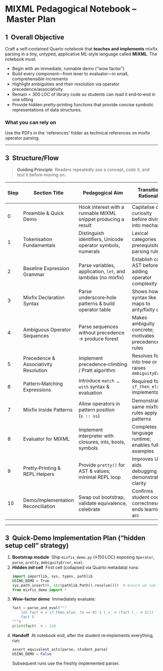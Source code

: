 # MIXML Pedagogical Notebook – Master Plan

## 1  Overall Objective

Craft a self‑contained Quarto notebook that **teaches and implements** mixfix parsing in a tiny, untyped, applicative ML‑style language called **MIXML**. The notebook must:

- Begin with an immediate, runnable demo ("wow factor")
- Build every component—from lexer to evaluator—in small, comprehensible increments
- Highlight ambiguities and their resolution via operator precedence/associativity
- Remain < 300 LOC of library code so students can read it end‑to‑end in one sitting
- Provide hidden pretty-printing functions that provide concise symbolic representations of data structures.

### What you can rely on

Use the PDFs in the 'references' folder as technical references on mixfix operator parsing.

---


## 3  Structure/Flow

> **Guiding Principle**  Readers repeatedly *see* a concept, *code* it, and *test* it before moving on.

| Step | Section Title                         | Pedagogical Aim                                                | Transition Rationale                                  | **Aspect of MIXML + Implementation Introduced**            |
| ---- | ------------------------------------- | -------------------------------------------------------------- | ----------------------------------------------------- | ---------------------------------------------------------- |
| 0    | Preamble & Quick Demo                 | Hook interest with a runnable MIXML snippet producing a result | Capitalise on curiosity before diving into mechanics  | Running MIXML code via **bootstrap parser & evaluator**    |
| 1    | Tokenisation Fundamentals             | Distinguish identifiers, Unicode operator symbols, numerals    | Lexical categories are prerequisite for parsing rules | **MIXML lexer skeleton**; `Token` classes; Unicode support |
| 2    | Baseline Expression Grammar           | Parse variables, application, `let`, and lambdas (no mixfix)   | Establish core AST before adding operator complexity  | **AST nodes**; always‑recursive `let`; environment basics  |
| 3    | Mixfix Declaration Syntax             | Parse underscore‑hole patterns & build operator table          | Shows how syntax like `_×_` maps to arity/fixity data | **OperatorTable**; underscore split; arity derivation      |
| 4    | Ambiguous Operator Sequences          | Parse sequences without precedence → produce forest            | Makes ambiguity concrete; motivates precedence rules  | **Ambiguous AST node**; simple sequence parser             |
| 5    | Precedence & Associativity Resolution | Implement precedence‑climbing / Pratt algorithm                | Resolves forest into tree or raises `AmbiguityError`  | **Resolver** using operator table; tests with `_×_`, `_+_` |
| 6    | Pattern‑Matching Expressions          | Introduce `match … with` syntax & evaluation                   | Required for `if_then_else_` implementation           | **Pattern AST**; evaluator pattern‑match logic             |
| 7    | Mixfix Inside Patterns                | Allow operators in pattern position (`x :: xs`)                | Demonstrates same mixfix rules apply in patterns      | **Pattern parser extension**; shared operator table        |
| 8    | Evaluator for MIXML                   | Implement interpreter with closures, ints, bools, symbols      | Completes language runtime; enables full examples     | **eval()**; built‑ins (`_×_`, `_+_`, `_²`) as Python funcs |
| 9    | Pretty‑Printing & REPL Helpers        | Provide `pretty()` for AST & values; minimal REPL loop         | Improves UX; aids debugging & demonstration clarity   | **pretty()**; colorised Unicode output                     |
| 10   | Demo/Implementation Reconciliation    | Swap out bootstrap, validate equivalence, celebrate            | Confirms student code correctness; ends learning arc  | **assert\_equivalent\_asts**; set `USING_DEMO = False`     |

---

## 3  Quick‑Demo Implementation Plan (“hidden setup cell” strategy)

1. **Bootstrap module**  Ship `mixfix_demo.py` (≤150 LOC) exposing `Operator`, `parse`, `pretty`, `AmbiguityError`, `eval`.
2. **Hidden *****init***** cell**  First cell (collapsed via Quarto metadata) runs:
   ```python
   import importlib, sys, types, pathlib
   USING_DEMO = True
   sys.path.insert(0, str(pathlib.Path().resolve()))  # ensure we see mixfix_demo.py
   from mixfix_demo import *
   ```
3. **Wow‑factor demo**  Immediately evaluate:
   ```python
   fact = parse_and_eval("""
       let fact n = if_then_else_ (n == 0) 1 (_×_ n (fact (_- n 1)))
       fact 5
   """)
   print(fact)  # ⇒ 120
   ```
4. **Handoff**  At notebook end, after the student re‑implements everything, run:
   ```python
   assert_equivalent_asts(parse, student_parse)
   USING_DEMO = False
   ```
   Subsequent runs use the freshly implemented parser.